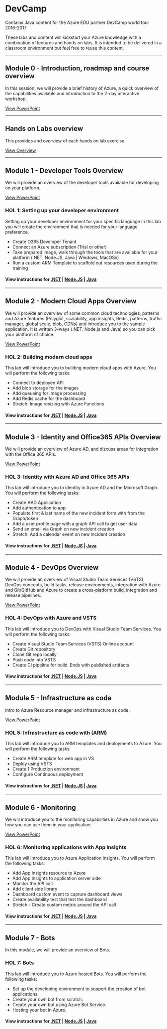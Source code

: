 # DevCamp
Contains Java content for the Azure EDU partner DevCamp world tour 2016-2017

These labs and content will kickstart your Azure knowledge with a combination of lectures and hands on labs. It is intended to be delivered in a classroom environment but feel free to reuse this content.

---
## Module 0 - Introduction, roadmap and course overview
In this session, we will provide a brief history of Azure, a quick overview of the capabilities available and introduction to the 2-day interactive workshop.

[View PowerPoint](../../Presentation/Module00-Introduction.pptx?raw=true)

---
## Hands on Labs overview
This provides and overview of each hands on lab exercise.

[View Overview](../../README.md)

---

## Module 1 - Developer Tools Overview
We will provide an overview of the developer tools available for developing on your platform.

[View PowerPoint](../../Presentation/Module01-DevTools.pptx?raw=true)

### HOL 1: Setting up your developer environment
Setting up your developer environment for your specific language
In this lab you will create the environment that is needed for your language preference.

* Create O365 Developer Tenant
* Connect an Azure subscription (Trial or other)
* Take prepared image, walk through the tools that are available for your platform (.NET, Node.JS, Java | Windows, MacOSx)
* Run a custom ARM Template to scaffold out resources used during the training

#### View instructions for [.NET](../dotnet/01-developer-environment) | [Node.JS](../node/01-developer-environment/) | [Java](../java/01-developer-environment/)

---
##  Module 2 - Modern Cloud Apps Overview
We will provide an overview of some common cloud technologies, patterns and Azure features (Polyglot, scalability, app insights, Redis, patterns, traffic manager, global scale, blob, CDNs) and introduce you to the sample application. It is written 3-ways (.NET, Node.js and Java) so you can pick your platform of choice.

[View PowerPoint](../../Presentation/Module02-ModernCloudApps.pptx?raw=true)

### HOL 2: Building modern cloud apps
This lab will introduce you to building modern cloud apps with Azure. You will perform the following tasks:

* Connect to deployed API
* Add blob storage for the images
* Add queueing for image processing
* Add Redis cache for the dashboard
* Stretch: Image resizing with Azure Functions

#### View instructions for [.NET](../dotnet/02-modern-cloud-apps) | [Node.JS](../node/02-modern-cloud-apps) | [Java](../java/02-modern-cloud-apps)

---
##  Module 3 - Identity and Office365 APIs Overview
We will provide an overview of Azure AD, and discuss areas for integration with the Office 365 APIs.

[View PowerPoint](../../Presentation/Module03-Identity-0365Apis.pptx?raw=true)


### HOL 3: Identity with Azure AD and Office 365 APIs
This lab will introduce you to identity in Azure AD and the Microsoft Graph. You will perform the following tasks:

* Create AAD Application
* Add authentication to app
* Populate first & last name of the new incident form with from the Graph/token
* Add a user profile page with a graph API call to get user data
* Send an email via Graph on new incident creation
* Stretch: Add a calendar event on new incident creation

#### View instructions for [.NET](../dotnet/03-azuread-office365) | [Node.JS](../node/03-azuread-office365) | [Java](../java/03-azuread-office365)

---
## Module 4 - DevOps Overview
We will provide an overview of Visual Studio Team Services (VSTS), DevOps concepts, build tasks, release environments, integration with Azure and Git/GitHub and Azure to create a cross-platform build, integration and release pipelines.

[View PowerPoint](../../Presentation/Module04-DevOps.pptx?raw=true)


### HOL 4: DevOps with Azure and VSTS
This lab will introduce you to DevOps with Visual Studio Team Services. You will perform the following tasks:

* Create Visual Studio Team Services (VSTS) Online account
* Create Git repository
* Clone Git repo locally
* Push code into VSTS
* Create CI pipeline for build. Ends with published artifacts

#### View instructions for [.NET](../dotnet/04-devops-ci) | [Node.JS](../node/04-devops-ci) | [Java](../java/04-devops-ci)

---
## Module 5 - Infrastructure as code
Intro to Azure Resource manager and infrastructure as code.

[View PowerPoint](../../Presentation/Module05-ARM-IAC.pptx?raw=true)

### HOL 5: Infrastructure as code with (ARM)
This lab will introduce you to ARM templates and deployments to Azure. You will perform the following tasks:

* Create ARM template for web app in VS
* Deploy using VSTS
* Create 1 Production environment
* Configure Continuous deployment

#### View instructions for [.NET](../dotnet/05-arm-cd) | [Node.JS](../node/05-arm-cd) | [Java](../java/05-arm-cd)

---
## Module 6 - Monitoring
We will introduce you to the monitoring capabilities in Azure and show you how you can use them in your application.

[View PowerPoint](../../Presentation/Module06-Monitoring.pptx?raw=true)

### HOL 6: Monitoring applications with App Insights
This lab will introduce you to Azure Application Insights. You will perform the following tasks:

* Add App Insights resource to Azure
* Add App Insights to application server side
* Monitor the API call
* Add client side library
* Dashboard custom event to capture dashboard views
* Create availability test that test the dashboard
* Stretch - Create custom metric around the API call

#### View instructions for [.NET](../dotnet/06-appinsights) | [Node.JS](../node/06-appinsights) | [Java](../java/06-appinsights)

---
## Module 7 - Bots
In this module, we will provide an overview of Bots.

### HOL 7: Bots
This lab will introduce you to Azure hosted Bots. You will perform the following tasks:

* Set up the developing environment to support the creation of bot applications.
* Create your own bot from scratch.
* Create your own bot using Azure Bot Service.
* Hosting your bot in Azure.

#### View instructions for [.NET](../dotnet/07-bot) | [Node.JS](../node/07-bot) | [Java](../java/07-bot)
